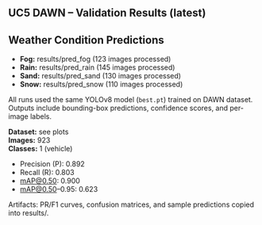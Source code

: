 ﻿## UC5 DAWN – Validation Results (latest)
## Weather Condition Predictions

- **Fog:** results/pred_fog (123 images processed)
- **Rain:** results/pred_rain (145 images processed)
- **Sand:** results/pred_sand (130 images processed)
- **Snow:** results/pred_snow (110 images processed)

All runs used the same YOLOv8 model (`best.pt`) trained on DAWN dataset.
Outputs include bounding-box predictions, confidence scores, and per-image labels.


**Dataset:** see plots  
**Images:** 923  
**Classes:** 1 (vehicle)

- Precision (P): 0.892
- Recall (R):    0.803
- mAP@0.50:      0.900
- mAP@0.50–0.95: 0.623

Artifacts: PR/F1 curves, confusion matrices, and sample predictions copied into 
results/.

